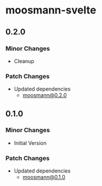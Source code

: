 # moosmann-svelte

## 0.2.0

### Minor Changes

- Cleanup

### Patch Changes

- Updated dependencies
  - moosmann@0.2.0

## 0.1.0

### Minor Changes

- Initial Version

### Patch Changes

- Updated dependencies
  - moosmann@0.1.0
